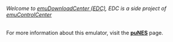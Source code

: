 ###### Welcome to [emuDownloadCenter (EDC)](https://github.com/PhoenixInteractiveNL/emuDownloadCenter/wiki/), EDC is a side project of [emuControlCenter](https://github.com/PhoenixInteractiveNL/emuControlCenter/wiki/)

For more information about this emulator, visit the [**puNES**](https://github.com/PhoenixInteractiveNL/emuDownloadCenter/wiki/Emulator-punes#menu) page.
